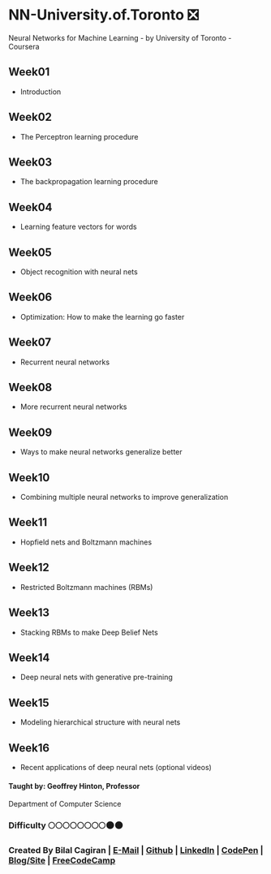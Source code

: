 # NN-University.of.Toronto :negative_squared_cross_mark:
Neural Networks for Machine Learning - by University of Toronto - Coursera

## Week01
* Introduction

## Week02
* The Perceptron learning procedure

## Week03
* The backpropagation learning procedure

## Week04
* Learning feature vectors for words

## Week05
* Object recognition with neural nets

## Week06
*  Optimization: How to make the learning go faster

## Week07
* Recurrent neural networks

## Week08
* More recurrent neural networks

## Week09
* Ways to make neural networks generalize better

## Week10
* Combining multiple neural networks to improve generalization

## Week11
* Hopfield nets and Boltzmann machines

## Week12
* Restricted Boltzmann machines (RBMs)

## Week13
* Stacking RBMs to make Deep Belief Nets

## Week14
* Deep neural nets with generative pre-training

## Week15
* Modeling hierarchical structure with neural nets

## Week16
* Recent applications of deep neural nets (optional videos)


#### Taught by: Geoffrey Hinton, Professor
Department of Computer Science


### Difficulty :full_moon::full_moon::full_moon::full_moon::full_moon::full_moon::full_moon::full_moon::new_moon::new_moon:

### Created By Bilal Cagiran | [E-Mail](mailto:bcagiran@hotmail.com) | [Github](https://github.com/extwiii/) | [LinkedIn](https://linkedin.com/in/bilalcagiran) | [CodePen](http://codepen.io/extwiii/) | [Blog/Site](http://bilalcagiran.com) | [FreeCodeCamp](https://www.freecodecamp.com/extwiii) 
